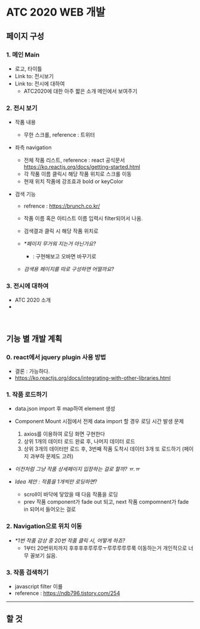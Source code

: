 # ATC 2020 WEB 개발<br/>


## 페이지 구성
### 1. 메인 Main
- 로고, 타이틀
- Link to: 전시보기
- Link to: 전시에 대하여
    - ATC2020에 대한 아주 짧은 소개 메인에서 보여주기

### 2. 전시 보기
- 작품 내용
    - 무한 스크롤, reference : 트위터

- 좌측 navigation
    - 전체 작품 리스트, reference : react 공식문서 https://ko.reactjs.org/docs/getting-started.html
    - 각 작품 이름 클릭시 해당 작품 위치로 스크롤 이동
    - 현재 위치 작품에 강조효과 bold or keyColor


- 검색 기능
    - refrence : https://brunch.co.kr/
    - 작품 이름 혹은 아티스트 이름 입력시 filter되어서 나옴.
    - 검색결과 클릭 시 해당 작품 위치로

    - _*페이지 무거워 지는거 아닌가요?_
        - : 구현해보고 오바면 바꾸기로 
    - _검색용 페이지를 따로 구성하면 어떨까요?_

### 3. 전시에 대하여
- ATC 2020 소개
- 

<br/>

## 기능 별 개발 계획
### 0. react에서 jquery plugin 사용 방법
- 결론 : 가능하다.
- https://ko.reactjs.org/docs/integrating-with-other-libraries.html

### 1. 작품 로드하기
- data.json import 후 map하여 element 생성
- Component Mount 시점에서 전제 data import 할 경우 로딩 시간 발생 문제
    1. axios를 이용하여 로딩 화면 구현한다
    2. 상위 1개의 데이터 로드 완료 후, 나머지 데이터 로드
    3. 상위 3개의 데이터만 로드 후, 3번째 작품 도착시 데이터 3개 또 로드하기 (페이지 과부하 문제도 고려)

- _이전처럼 그냥 작품 상세페이지 입장하는 걸로 할까? ㅠ.ㅠ_

- _Idea 제안 : 작품을 1개씩만 로딩하면?_
    - scroll이 바닥에 닿았을 때 다음 작품을 로딩
    - prev 작품 component가 fade out 되고, next 작품 compomnent가 fade in 되어서 들어오는 걸로

### 2. Navigation으로 위치 이동
- _*1번 작품 감상 중 20번 작품 클릭 시, 어떻게 하죠?_
    - 1부터 20번위치까지 후후후후루루루ㅜ루루루루루룩 이동하는거 개인적으로 너무 꼴보기 싫음.

### 3. 작품 검색하기
- javascript filter 이룔
- reference : https://ndb796.tistory.com/254
---
## 할 것